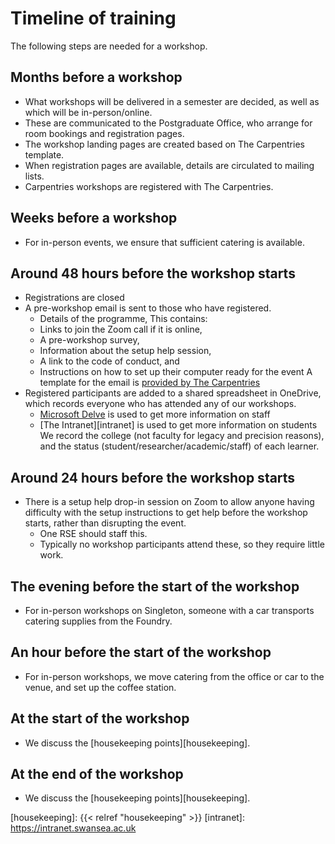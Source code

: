 # Timeline of training

The following steps are needed for a workshop.

## Months before a workshop

- What workshops will be delivered in a semester are decided,
  as well as which will be in-person/online.
- These are communicated to the Postgraduate Office,
  who arrange for room bookings and registration pages.
- The workshop landing pages are created based on The Carpentries template.
- When registration pages are available,
  details are circulated to mailing lists.
- Carpentries workshops are registered with The Carpentries.

## Weeks before a workshop

- For in-person events, we ensure that sufficient catering is available.

## Around 48 hours before the workshop starts

- Registrations are closed
- A pre-workshop email is sent to those who have registered.
   - Details of the programme,
   This contains:
   - Links to join the Zoom call if it is online,
   - A pre-workshop survey,
   - Information about the setup help session,
   - A link to the code of conduct, and
   - Instructions on how to set up their computer ready for the event
   A template for the email is [provided by The Carpentries][carpentries-email]
- Registered participants are added to a shared spreadsheet in OneDrive,
  which records everyone who has attended any of our workshops.
   - [Microsoft Delve][delve] is used to get more information on staff
   - [The Intranet][intranet] is used to get more information on students
   We record the college
   (not faculty for legacy and precision reasons),
   and the status
   (student/researcher/academic/staff)
   of each learner.

## Around 24 hours before the workshop starts

- There is a setup help drop-in session on Zoom
  to allow anyone having difficulty with the setup instructions
  to get help before the workshop starts,
  rather than disrupting the event.
   - One RSE should staff this.
   - Typically no workshop participants attend these,
     so they require little work.

## The evening before the start of the workshop

- For in-person workshops on Singleton,
  someone with a car transports catering supplies from the Foundry.

## An hour before the start of the workshop

- For in-person workshops,
  we move catering from the office or car to the venue,
  and set up the coffee station.

## At the start of the workshop

- We discuss the [housekeeping points][housekeeping].

## At the end of the workshop

- We discuss the [housekeeping points][housekeeping].

[carpentries-email]: <https://docs.carpentries.org/topic_folders/workshop_administration/email_templates.html>
[delve]: <https://delve.office.com>
[housekeeping]: {{< relref "housekeeping" >}}
[intranet]: <https://intranet.swansea.ac.uk>
